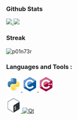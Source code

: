 <h3 align="left">Github Stats </h3>

<a href="https://github.com/jstrieb/github-stats">

![](https://github.com/andricevaaa/github-stats/blob/master/generated/overview.svg)
![](https://github.com/andricevaaa/github-stats/blob/master/generated/languages.svg)

</a>

<h3 align="left">Streak</h3>
<p>
  <img align="center" src="https://github-readme-streak-stats.herokuapp.com/?user=andricevaaa&" alt="p01n73r" />
</p>

<h3 align="left">Languages and Tools :</h3>

<p align="left"> 
  <a href="https://www.python.org/" target="_blank"> 
    <img src="https://raw.githubusercontent.com/devicons/devicon/master/icons/python/python-original.svg" alt="python" width="40" height="40"/>  
  </a>

  <a href="https://kotlinlang.org/" target="_blank"> 
    <img src="https://raw.githubusercontent.com/devicons/devicon/master/icons/c/c-original.svg" alt="c" width="40" height="40"/> 
  </a>

  <a href="https://isocpp.org/" target="_blank"> 
    <img src="https://raw.githubusercontent.com/devicons/devicon/master/icons/cplusplus/cplusplus-original.svg" alt="cplusplus" width="40" height="40"/> 
  </a>
</p>

  <a href="https://www.gnu.org/software/bash/" target="_blank"> 
    <img src="https://raw.githubusercontent.com/devicons/devicon/master/icons/bash/bash-original.svg" alt="bash" width="40" height="40"/> 
  </a>
  
  <a href="https://www.qt.io/" target="_blank"> 
    <img src="https://upload.wikimedia.org/wikipedia/commons/thumb/0/0b/Qt_logo_2016.svg/225px-Qt_logo_2016.svg.png" alt="Qt" width="40" height="40"/> 
  </a>

  </a>
</p>
 
